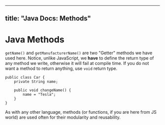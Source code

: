 
---
title: "Java Docs: Methods"
---

# Java Methods

`getName()` and `getManufacturerName()` are two "Getter" methods we have used here. Notice, unlike JavaScript, we **have** to define the return type of any method we write, otherwise it will fail at compile time. If you do not want a method to return anything, use `void` return type.

    public class Car {
        private String name;

        public void changeName() {
            name = "Tesla";
        }
    }

As with any other language, methods (or functions, if you are here from JS world) are used often for their modularity and reusability.
